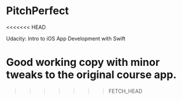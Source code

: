# PitchPerfect
<<<<<<< HEAD

Udacity: Intro to iOS App Development with Swift

Good working copy with minor tweaks to the original course app. 
=======
>>>>>>> FETCH_HEAD
